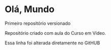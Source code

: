 # Olá, Mundo
 Primeiro repositório versionado

 Repositório criado com aula do Curso em Vídeo.
 
 Essa linha foi alterada diretamente no GitHUB
